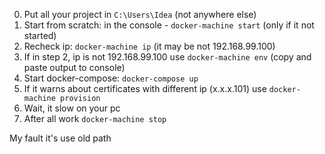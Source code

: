 0. Put all your project in `C:\Users\Idea` (not anywhere else)
1. Start from scratch: in the console - `docker-machine start` (only if it not started)
2. Recheck ip: `docker-machine ip` (it may be not 192.168.99.100)
3. If in step 2, ip is not 192.168.99.100 use `docker-machine env` (copy and paste output to console)
4. Start docker-compose: `docker-compose up`
5. If it warns about certificates with different ip (x.x.x.101) use `docker-machine provision`
6. Wait, it slow on your pc
7. After all work `docker-machine stop`

My fault it's use old path
